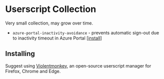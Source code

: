 # Userscript Collection

Very small collection, may grow over time.

- `azure-portal-inactivity-avoidance` - prevents automatic sign-out due to inactivity timeout in Azure Portal [[install](https://github.com/manicminer/userscripts/raw/refs/heads/main/azure-portal-inactivity-avoidance.user.js)]

## Installing

Suggest using [Violentmonkey](https://violentmonkey.github.io/), an open-source userscript manager for Firefox, Chrome and Edge.

